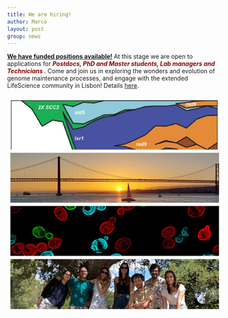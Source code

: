 ```yaml
---
title: We are hiring!
author: Marco
layout: post
group: news
---
```


<b><u>We have funded positions available!</u></b> At this stage we are open to applications for <span style="color: darkred; font-weight: bold;"> <i>Postdocs, PhD and Master students, Lab managers and Technicians </i></span>. 
Come and join us in exploring the wonders and evolution of genome maintenance processes, and engage with the extended LifeScience community in Lisbon! Details <a href="https://fumalab.github.io/join" target="_blank">here</a>. 
<br>
<br>
<img src="/static/img/hiring.jpg" alt="We are hiring!" width="750">
